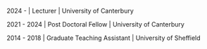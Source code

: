 2024 - | Lecturer | University of Canterbury

2021 - 2024 | Post Doctoral Fellow | University of Canterbury

2014 - 2018 | Graduate Teaching Assistant | University of Sheffield